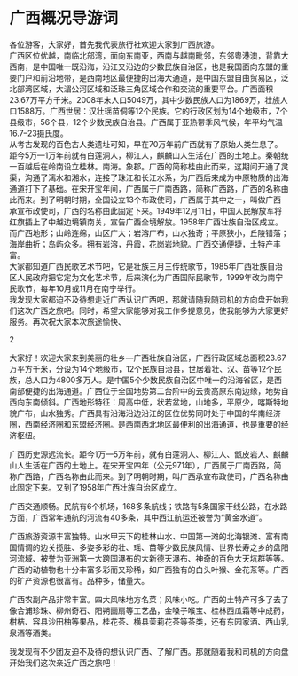 # 广西概况导游词  
各位游客，大家好，首先我代表旅行社欢迎大家到广西旅游。  
广西区位优越，南临北部湾，面向东南亚，西南与越南毗邻，东邻粤港澳，背靠大西南，是中国唯一既沿海，沿江又沿边的少数民族自治区，也是我国面向东盟的重要门户和前沿地带，是西南地区最便捷的出海大通道，是中国东盟自由贸易区，泛北部湾区域，大湄公河区域和泛珠三角区域合作和交流的重要平台。广西面积23.67万平方千米。2008年末人口5049万，其中少数民族人口为1869万，壮族人口1588万。广西世居：汉壮瑶苗侗等12个民族。它的行政区划为14个地级市，7个县级市，56个县，12个少数民族自治县。广西属于亚热带季风气候，年平均气温16.7–23摄氏度。  
从考古发现的百色古人类遗址可知，早在70万年前广西就有了原始人类生息了。距今5万—1万年前就有白莲洞人，柳江人，麒麟山人生活在广西的土地上。秦朝统一百越后在岭南设立桂林。南海。象郡。广西的简称桂由此而来，这期间开通了灵渠，沟通了漓水和湘水，连接了珠江和长江水系，为广西后来成为中原物质的出海通道打下了基础。在宋开宝年间，广西属于广南西路，简称广西路，广西的名称由此而来。到了明朝时期，全国设立13个布政使司，广西属于其中之一，叫做广西承宣布政使司，广西的名称由此固定下来。1949年12月11日，中国人民解放军将红旗插上了中越边境镇南关，宣告广西全境解放。1958年广西壮族自治区成立。  
而广西地形；山岭连绵，山区广大；岩溶广布，山水独奇；平原狭小，丘陵错落；海岸曲折；岛屿众多。拥有岩溶，丹霞，花岗岩地貌。广西交通便捷，土特产丰富。  
大家都知道广西民歌艺术节吧，它是壮族三月三传统歌节，1985年广西壮族自治区人民政府把它定为文化艺术节，后来演化为广西国际民歌节，1999年改为南宁民歌节，每年10月或11月在南宁举行。  
我发现大家都迫不及待想走近广西认识广西吧，那就请随我随司机的方向盘开始我们这次广西之旅吧。同时，希望大家能够对我工作多提意见，使我能够为大家更好服务。再次祝大家本次旅途愉快、  

2  

大家好！欢迎大家来到美丽的壮乡—广西壮族自治区，广西行政区域总面积23.67万平方千米，分设为14个地级市，12个民族自治县，世居着壮、汉、苗等12个民族，总人口为4800多万人。是中国5个少数民族自治区中唯一的沿海省区，是西南部便捷的出海通道。广西位于全国地势第二台阶中的云贵高原东南边缘，地势自西向东南倾斜。广西地形特征：周高中低，状若盆地，山地多，平原少，喀斯特地貌广布，山水独秀。广西具有沿海沿边沿江的区位优势同时处于中国的华南经济圈，西南经济圈和东盟经济圈。是西南西北地区最便利的出海通道，也是重要的经济枢纽。  

广西历史源远流长。距今1万—5万年前，就有白莲洞人、柳江人、甑皮岩人、麒麟山人生活在广西的土地上。在宋开宝四年（公元971年），广西属于广南西路，简称广西路，广西名称由此而来。到了明朝时期，叫广西承宣布政使司，广西名称由此固定下来。又到了1958年广西壮族自治区成立。  

广西交通顺畅。民航有6个机场，168多条航线；铁路有5条国家干线公路，在水路方面，广西常年通航的河流有40多条，其中西江航运还被誉为“黄金水道”。  

广西旅游资源丰富独特。山水甲天下的桂林山水、中国第一滩的北海银滩、富有南国情调的边关揽胜、多姿多彩的壮、瑶、苗等少数民族风情、世界长寿之乡的盘阳河流域、被誉为亚洲第一大跨国瀑布的大新德天瀑布、神奇的百色大天坑群等等。广西的动植物也十分丰富多彩而又珍稀，如广西独有的白头叶猴、金花茶等。广西的矿产资源也很富有。品种多，储量大。  

广西农副产品非常丰富。四大风味地方名菜；风味小吃。广西的土特产可多了去了像合浦珍珠、柳州奇石、阳朔画扇等工艺品，金嗓子喉宝、桂林西瓜霜等中成药，柑桔、容县沙田柚等果品，桂花茶、横县茉莉花茶等茶类，还有东园家酒、西山乳泉酒等酒类。  

我发现有不少团友迫不及待的想认识广西、了解广西。那就随着我和司机的方向盘开始我们这次亲近广西之旅吧！  
<!-- Last processed: 2025-07-22 03:44:21 -->
